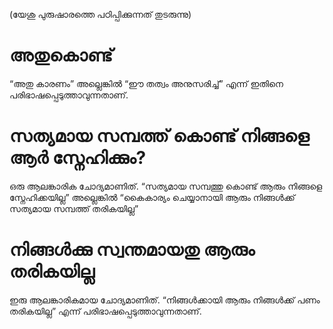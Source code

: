 (യേശു പുരുഷാരത്തെ പഠിപ്പിക്കുന്നത് തുടരുന്നു)
# അതുകൊണ്ട്
“അതു കാരണം” അല്ലെങ്കിൽ “ഈ തത്വം അനുസരിച്ച്” എന്ന് ഇതിനെ പരിഭാഷപ്പെടുത്താവുന്നതാണ്.
# സത്യമായ സമ്പത്ത് കൊണ്ട് നിങ്ങളെ ആർ സ്നേഹിക്കും?
ഒരു ആലങ്കാരിക ചോദ്യമാണിത്. “സത്യമായ സമ്പത്തു കൊണ്ട് ആരും നിങ്ങളെ സ്നേഹിക്കയില്ല” അല്ലെങ്കിൽ “കൈകാര്യം ചെയ്യാനായി ആരും നിങ്ങൾക്ക് സത്യമായ സമ്പത്ത് തരികയില്ല”
# നിങ്ങൾക്കു സ്വന്തമായതു ആരും തരികയില്ല
ഇരു ആലങ്കാരികമായ ചോദ്യമാണിത്. “നിങ്ങൾക്കായി ആരും നിങ്ങൾക്ക് പണം തരികയില്ല” എന്ന് പരിഭാഷപ്പെടുത്താവുന്നതാണ്.
